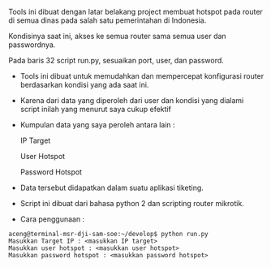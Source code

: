 Tools ini dibuat dengan latar belakang project membuat hotspot pada router di semua dinas pada salah satu pemerintahan di Indonesia.

Kondisinya saat ini, akses ke semua router sama semua user dan passwordnya.

Pada baris 32 script run.py, sesuaikan port, user, dan password.

- Tools ini dibuat untuk memudahkan dan mempercepat konfigurasi router berdasarkan kondisi yang ada saat ini.
- Karena dari data yang diperoleh dari user dan kondisi yang dialami script inilah yang menurut saya cukup efektif
- Kumpulan data yang saya peroleh antara lain :
  
  IP Target
  
  User Hotspot
  
  Password Hotspot

- Data tersebut didapatkan dalam suatu aplikasi tiketing.
- Script ini dibuat dari bahasa python 2 dan scripting router mikrotik.
- Cara penggunaan :

```
aceng@terminal-msr-dji-sam-soe:~/develop$ python run.py   
Masukkan Target IP : <masukkan IP target>
Masukkan user hotspot : <masukkan user hotspot>
Masukkan password hotspot : <masukkan password hotspot>
```
